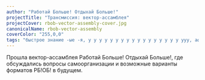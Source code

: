 ```yaml
---
author: "Работай Больше! Отдыхай Больше!"
projectTitle: "Трансмиссия: вектор-ассамблея"
projectCover: rbob-vector-assembly-cover.jpg
canonicalName: rbob-vector-assembly
coverColor: "255,0,0"
tags: "быстрое знание -ые -я, у у у у у у у у у у у у у у у у у ууу, аффективный труд, спонтанная низовая альтернатива, производственная драма, психодата, все всем, вирус заботы"
---
```


Прошла вектор-ассамблея Работай Больше! Отдыхай Больше!, где обсуждались вопросы самоорганизации и возможные варианты форматов РБ!ОБ! в будущем.
